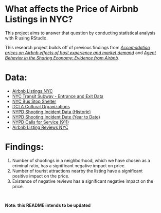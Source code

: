 # What affects the Price of Airbnb Listings in NYC?

This project aims to answer that question by conducting statistical analysis with R using RStudio.

This research project builds off of previous findings from <em><a href=https://www.researchgate.net/publication/326019478_Accommodation_prices_on_Airbnb_effects_of_host_experience_and_market_demand>Accomodation prices on Airbnb effects of host experience and market demand</a></em> and <em><a href=https://www.researchgate.net/publication/314571064_Agent_Behavior_in_the_Sharing_Economy_Evidence_from_Airbnb>Agent Behavior in the Sharing Economy: Evidence from Airbnb</a></em>.

# Data:
- <a href=http://insideairbnb.com/get-the-data.html>Airbnb Listings NYC</a>
- <a href=https://data.ny.gov/Transportation/NYC-Transit-Subway-Entrance-And-Exit-Data/i9wp-a4ja>NYC Transit Subway - Entrance and Exit Data</a>
- <a href=https://data.cityofnewyork.us/Transportation/Bus-Stop-Shelters/qafz-7myz>NYC Bus Stop Shelter</a>
- <a href=https://data.cityofnewyork.us/Recreation/DCLA-Cultural-Organizations/u35m-9t32> DCLA Cultural Organizations
- <a href=https://data.cityofnewyork.us/Public-Safety/NYPD-Shooting-Incident-Data-Historic-/833y-fsy8>NYPD Shooting Incident Data (Historic)</a>
- <a href=https://data.cityofnewyork.us/Public-Safety/NYPD-Shooting-Incident-Data-Year-To-Date-/5ucz-vwe8>NYPD Shooting Incident Date (Year to Date)</a>
- <a href=https://data.cityofnewyork.us/Public-Safety/NYPD-Calls-for-Service/n2zq-pubd>NYPD Calls for Service (911)</a>
- <a href=http://data.insideairbnb.com/united-states/ny/new-york-city/2020-10-05/data/reviews.csv.gz> Airbnb Listing Reviews NYC</a>

# Findings:
1. Number of shootings in a neighborhood, which we have chosen as a criminal ratio, has a significant
negative impact on price.
2. Number of tourist attractions nearby the listing have a significant positive impact on the price.
3. Existence of negative reviews has a significant negative impact on the price.

<br>

**Note: this README intends to be updated**
